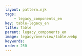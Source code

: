 ```yaml
---
layout: pattern.njk
tags: 
    - legacy_components_en
key: table-legacy_en
title: Table
parent: legacy_components_en
image: legacy/overview/table.webp
keywords: 
order: 250
---
```


